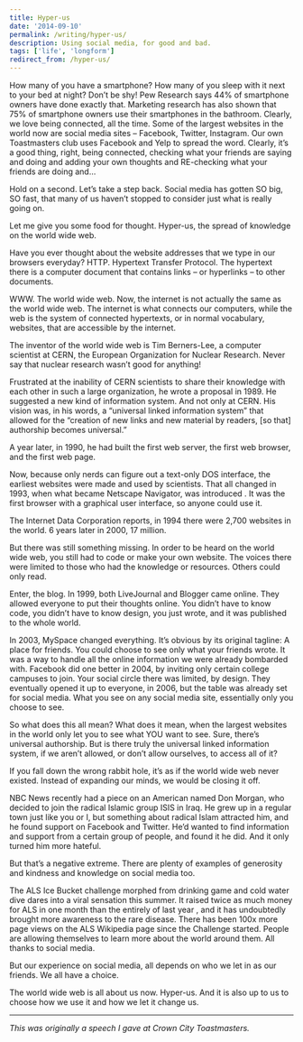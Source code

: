 ```yaml
---
title: Hyper-us
date: '2014-09-10'
permalink: /writing/hyper-us/
description: Using social media, for good and bad.
tags: ['life', 'longform']
redirect_from: /hyper-us/
---
```


How many of you have a smartphone? How many of you sleep with it next to your bed at night? Don’t be shy! Pew Research says 44% of smartphone owners have done exactly that. Marketing research has also shown that 75% of smartphone owners use their smartphones in the bathroom. Clearly, we love being connected, all the time. Some of the largest websites in the world now are social media sites – Facebook, Twitter, Instagram. Our own Toastmasters club uses Facebook and Yelp to spread the word. Clearly, it’s a good thing, right, being connected, checking what your friends are saying and doing and adding your own thoughts and RE-checking what your friends are doing and...

Hold on a second. Let’s take a step back. Social media has gotten SO big, SO fast, that many of us haven’t stopped to consider just what is really going on.

Let me give you some food for thought. Hyper-us, the spread of knowledge on the world wide web.

Have you ever thought about the website addresses that we type in our browsers everyday? HTTP. Hypertext Transfer Protocol. The hypertext there is a computer document that contains links – or hyperlinks – to other documents.

WWW. The world wide web. Now, the internet is not actually the same as the world wide web. The internet is what connects our computers, while the web is the system of connected hypertexts, or in normal vocabulary, websites, that are accessible by the internet.

The inventor of the world wide web is Tim Berners-Lee, a computer scientist at CERN, the European Organization for Nuclear Research. Never say that nuclear research wasn’t good for anything!

Frustrated at the inability of CERN scientists to share their knowledge with each other in such a large organization, he wrote a proposal in 1989. He suggested a new kind of information system. And not only at CERN. His vision was, in his words, a “universal linked information system” that allowed for the “creation of new links and new material by readers, \[so that\] authorship becomes universal.”

A year later, in 1990, he had built the first web server, the first web browser, and the first web page.

Now, because only nerds can figure out a text-only DOS interface, the earliest websites were made and used by scientists. That all changed in 1993, when what became Netscape Navigator, was introduced . It was the first browser with a graphical user interface, so anyone could use it.

The Internet Data Corporation reports, in 1994 there were 2,700 websites in the world. 6 years later in 2000, 17 million.

But there was still something missing. In order to be heard on the world wide web, you still had to code or make your own website. The voices there were limited to those who had the knowledge or resources. Others could only read.

Enter, the blog. In 1999, both LiveJournal and Blogger came online. They allowed everyone to put their thoughts online. You didn’t have to know code, you didn’t have to know design, you just wrote, and it was published to the whole world.

In 2003, MySpace changed everything. It’s obvious by its original tagline: A place for friends. You could choose to see only what your friends wrote. It was a way to handle all the online information we were already bombarded with. Facebook did one better in 2004, by inviting only certain college campuses to join. Your social circle there was limited, by design. They eventually opened it up to everyone, in 2006, but the table was already set for social media. What you see on any social media site, essentially only you choose to see.

So what does this all mean? What does it mean, when the largest websites in the world only let you to see what YOU want to see. Sure, there’s universal authorship. But is there truly the universal linked information system, if we aren’t allowed, or don’t allow ourselves, to access all of it?

If you fall down the wrong rabbit hole, it’s as if the world wide web never existed. Instead of expanding our minds, we would be closing it off.

NBC News recently had a piece on an American named Don Morgan, who decided to join the radical Islamic group ISIS in Iraq. He grew up in a regular town just like you or I, but something about radical Islam attracted him, and he found support on Facebook and Twitter. He’d wanted to find information and support from a certain group of people, and found it he did. And it only turned him more hateful.

But that’s a negative extreme. There are plenty of examples of generosity and kindness and knowledge on social media too.

The ALS Ice Bucket challenge morphed from drinking game and cold water dive dares into a viral sensation this summer. It raised twice as much money for ALS in one month than the entirely of last year , and it has undoubtedly brought more awareness to the rare disease. There has been 100x more page views on the ALS Wikipedia page since the Challenge started. People are allowing themselves to learn more about the world around them. All thanks to social media.

But our experience on social media, all depends on who we let in as our friends. We all have a choice.

The world wide web is all about us now. Hyper-us. And it is also up to us to choose how we use it and how we let it change us.

- - - - - -

*This was originally a speech I gave at Crown City Toastmasters.*